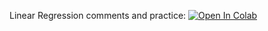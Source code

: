 Linear Regression comments and practice:
[![Open In Colab](https://colab.research.google.com/assets/colab-badge.svg)](https://colab.research.google.com/github/girafe-ai/ml-mipt/blob/basic_s20/week0_02_linear_reg/week0_02_Linear_regression_and_SGD.ipynb)
